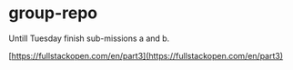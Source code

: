 # group-repo

Untill Tuesday finish sub-missions a and b.

[https://fullstackopen.com/en/part3](https://fullstackopen.com/en/part3)
